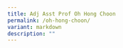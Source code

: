 ```yaml
---
title: Adj Asst Prof Oh Hong Choon
permalink: /oh-hong-choon/
variant: markdown
description: ""
---
```

